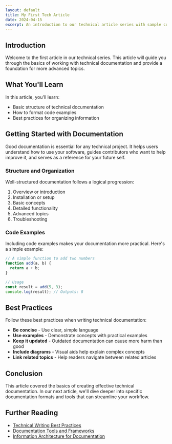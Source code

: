 ```yaml
---
layout: default
title: My First Tech Article
date: 2024-04-15
excerpt: An introduction to our technical article series with sample content
---
```


## Introduction

Welcome to the first article in our technical series. This article will guide you through the basics of working with technical documentation and provide a foundation for more advanced topics.

## What You'll Learn

In this article, you'll learn:

- Basic structure of technical documentation
- How to format code examples
- Best practices for organizing information

## Getting Started with Documentation

Good documentation is essential for any technical project. It helps users understand how to use your software, guides contributors who want to help improve it, and serves as a reference for your future self.

### Structure and Organization

Well-structured documentation follows a logical progression:

1. Overview or introduction
2. Installation or setup
3. Basic concepts
4. Detailed functionality
5. Advanced topics
6. Troubleshooting

### Code Examples

Including code examples makes your documentation more practical. Here's a simple example:

```javascript
// A simple function to add two numbers
function add(a, b) {
  return a + b;
}

// Usage
const result = add(5, 3);
console.log(result); // Outputs: 8
```

## Best Practices

Follow these best practices when writing technical documentation:

- **Be concise** - Use clear, simple language
- **Use examples** - Demonstrate concepts with practical examples
- **Keep it updated** - Outdated documentation can cause more harm than good
- **Include diagrams** - Visual aids help explain complex concepts
- **Link related topics** - Help readers navigate between related articles

## Conclusion

This article covered the basics of creating effective technical documentation. In our next article, we'll dive deeper into specific documentation formats and tools that can streamline your workflow.

## Further Reading

- [Technical Writing Best Practices](https://example.com/tech-writing)
- [Documentation Tools and Frameworks](https://example.com/doc-tools)
- [Information Architecture for Documentation](https://example.com/info-arch) 